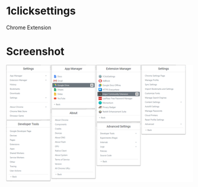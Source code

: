 # 1clicksettings
Chrome Extension
# Screenshot
![Alt text](images/screenie.png?raw=true "Screenshot")
